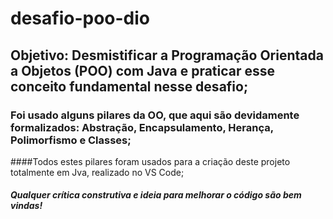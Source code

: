 # desafio-poo-dio
## Objetivo: Desmistificar a Programação Orientada a Objetos (POO) com Java e praticar esse conceito fundamental nesse desafio;
### Foi usado alguns pilares da OO, que aqui são devidamente formalizados: Abstração, Encapsulamento, Herança, Polimorfismo e Classes;
####Todos estes pilares foram usados para a criação deste projeto totalmente em Jva, realizado no VS Code;
##### Qualquer crítica construtiva e ideia para melhorar o código são bem vindas!
